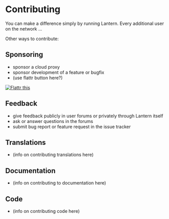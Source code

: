 # Contributing

You can make a difference simply by running Lantern. Every additional user on
the network ...

Other ways to contribute:


## Sponsoring

- sponsor a cloud proxy
- sponsor development of a feature or bugfix
- (use flattr button here?)

<a href="http://flattr.com/thing/854882/Team-Lantern-on-GitHub" target="_blank">
<img src="http://api.flattr.com/button/flattr-badge-large.png" alt="Flattr this" title="Flattr this" border="0" /></a>


## Feedback

- give feedback publicly in user forums or privately through Lantern itself
- ask or answer questions in the forums
- submit bug report or feature request in the issue tracker


## Translations

- (info on contributing translations here)


## Documentation

- (info on contributing to documentation here)


## Code

- (info on contributing code here)